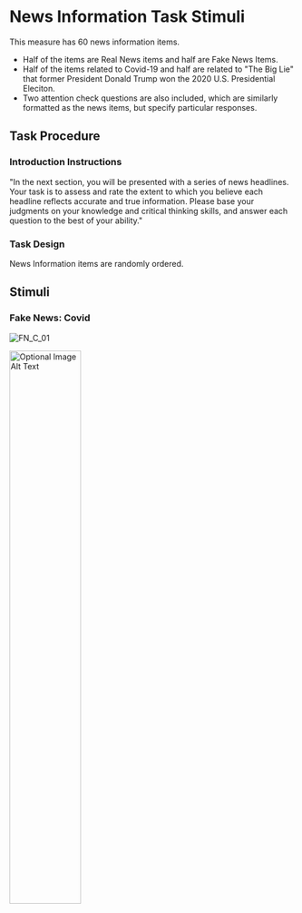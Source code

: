 # News Information Task Stimuli

This measure has 60 news information items.
- Half of the items are Real News items and half are Fake News Items. 
- Half of the items related to Covid-19 and half are related to "The Big Lie" that former President Donald Trump won the 2020 U.S. Presidential Eleciton.
- Two attention check questions are also included, which are similarly formatted as the news items, but specify particular responses.


## Task Procedure

### Introduction Instructions
"In the next section, you will be presented with a series of news headlines. Your task is to assess and rate the extent to which you believe each headline reflects accurate and true information. Please base your judgments on your knowledge and critical thinking skills, and answer each question to the best of your ability."

### Task Design

News Information items are randomly ordered. 

## Stimuli

### Fake News: Covid

![FN_C_01](https://raw.githubusercontent.com/caddickzac/MisinformationSusceptibilityAndSleep/main/Measures/NewsTaskStimuli/FakeNews-Covid/FN_C_01.png)

<img src="https://raw.githubusercontent.com/caddickzac/MisinformationSusceptibilityAndSleep/main/Measures/NewsTaskStimuli/FakeNews-Covid/FN_C_01.png" width="50%" alt="Optional Image Alt Text">

